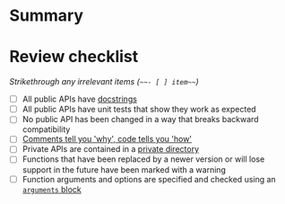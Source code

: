 # Summary


# Review checklist
*Strikethrough any irrelevant items (`~~- [ ] item~~`)*
- [ ] All public APIs have [docstrings](../DOCSTRINGS.md)
- [ ] All public APIs have unit tests that show they work as expected
- [ ] No public API has been changed in a way that breaks backward compatibility
- [ ] [Comments tell you 'why', code tells you 'how'](https://blog.codinghorror.com/code-tells-you-how-comments-tell-you-why/)
- [ ] Private APIs are contained in a [private directory](https://www.mathworks.com/help/matlab/matlab_prog/private-functions.html)
- [ ] Functions that have been replaced by a newer version or will lose support in the future have been marked with a warning
- [ ] Function arguments and options are specified and checked using an [`arguments` block](https://www.mathworks.com/help/matlab/ref/arguments.html)
